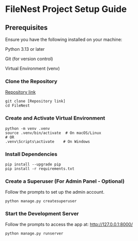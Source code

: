 # FileNest Project Setup Guide

## Prerequisites

Ensure you have the following installed on your machine:

Python 3.13 or later

Git (for version control)

Virtual Environment (venv)

### Clone the Repository
[Repository link](https://github.com/tonidevvn/FileNest)
```
git clone [Repository link]
cd FileNest
```

### Create and Activate Virtual Environment

```
python -m venv .venv
source .venv/bin/activate  # On macOS/Linux
# OR
.venv\Scripts\activate    # On Windows
```

### Install Dependencies

```
pip install --upgrade pip
pip install -r requirements.txt
```

### Create a Superuser (For Admin Panel - Optional)

Follow the prompts to set up the admin account.
```
python manage.py createsuperuser
```

### Start the Development Server

Follow the prompts to access the app at: http://127.0.0.1:8000/
```
python manage.py runserver
```

